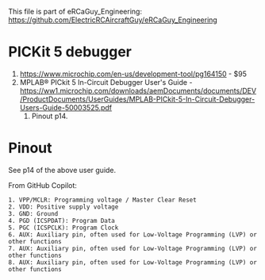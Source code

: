 This file is part of eRCaGuy_Engineering: https://github.com/ElectricRCAircraftGuy/eRCaGuy_Engineering


# PICKit 5 debugger

1. https://www.microchip.com/en-us/development-tool/pg164150 - $95
1. MPLAB® PICkit 5 In-Circuit Debugger User's Guide - https://ww1.microchip.com/downloads/aemDocuments/documents/DEV/ProductDocuments/UserGuides/MPLAB-PICkit-5-In-Circuit-Debugger-Users-Guide-50003525.pdf
    1. Pinout p14. 


# Pinout

See p14 of the above user guide.

From GitHub Copilot: 
```
1. VPP/MCLR: Programming voltage / Master Clear Reset
2. VDD: Positive supply voltage
3. GND: Ground
4. PGD (ICSPDAT): Program Data
5. PGC (ICSPCLK): Program Clock
6. AUX: Auxiliary pin, often used for Low-Voltage Programming (LVP) or other functions
7. AUX: Auxiliary pin, often used for Low-Voltage Programming (LVP) or other functions
8. AUX: Auxiliary pin, often used for Low-Voltage Programming (LVP) or other functions
```

